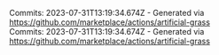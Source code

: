 Commits: 2023-07-31T13:19:34.674Z - Generated via https://github.com/marketplace/actions/artificial-grass
<br>
Commits: 2023-07-31T13:19:34.674Z - Generated via https://github.com/marketplace/actions/artificial-grass
<br>

